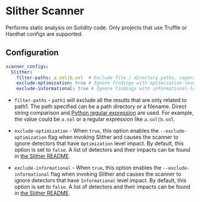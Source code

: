 # Slither Scanner

Performs static analysis on Solidity code. Only projects that use Truffle or Hardhat configs are supported.

## Configuration

```yaml
scanner_configs:
  Slither:
    filter-paths: a.sol|b.sol  # Exclude file / directory paths, separated with |
    exclude-optimization: true # Ignore findings with optimization-level impact
    exclude-informational: true # Ignore findings with informational-level impact
```

* `filter-paths` - `path1` will exclude all the results that are only related to path1. The path specified can be a path directory or a filename. Direct string comparison and [Python regular expression](https://docs.python.org/3/library/re.html) are used.  For example, the value could be `a.sol` or a regular expression like `a.sol|b.sol`.

* `exclude-optimization` - When `true`, this option enables the `--exclude-optimization` flag when invoking Slither and causes the scanner to ignore detectors that have `Optimization` level impact. By default, this option is set to `false`. A list of detectors and their impacts can be found in [the Slither README](https://github.com/crytic/slither/tree/168e96298fb8f8a588c110aa75cd38b3a7662ed9#detectors).

* `exclude-informational` - When `true`, this option enables the `--exclude-informational` flag when invoking Slither and causes the scanner to ignore detectors that have `Informational` level impact. By default, this option is set to `false`. A list of detectors and their impacts can be found in [the Slither README](https://github.com/crytic/slither/tree/168e96298fb8f8a588c110aa75cd38b3a7662ed9#detectors).
